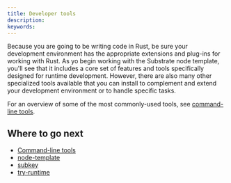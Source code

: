 ```yaml
---
title: Developer tools
description:
keywords:
---
```


Because you are going to be writing code in Rust, be sure your development environment has the appropriate extensions and plug-ins for working with Rust.
As yo begin working with the Substrate node template, you'll see that it includes a core set of features and tools specifically designed for runtime development.
However, there are also many other specialized tools available that you can install to complement and extend your development environment or to handle specific tasks.

For an overview of some of the most commonly-used tools, see [command-line tools](/reference/command-line-tools/).

## Where to go next

- [Command-line tools](/reference/command-line-tools/)
- [node-template](/reference/command-line-tools/node-template/)
- [subkey](/reference/command-line-tools/subkey/)
- [try-runtime](/reference/command-line-tools/try-runtime/)
